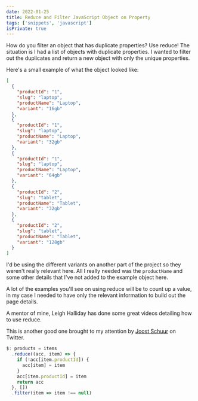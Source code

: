 ```yaml
---
date: 2022-01-25
title: Reduce and Filter JavaScript Object on Property
tags: ['snippets', 'javascript']
isPrivate: true
---
```


<script>
  import YouTube from '$lib/components/youtube.svelte'
</script>

How do you filter an object that has duplicate properties? Use reduce!
The situation is I had a list of objects with duplicate properties. I
wanted to filter out the duplicates and return a new object with only
the unique properties.

Here's a small example of what the object looked like:

```json
[
  {
    "productId": "1",
    "slug": "laptop",
    "productName": "Laptop",
    "variant": "16gb"
  },
  {
    "productId": "1",
    "slug": "laptop",
    "productName": "Laptop",
    "variant": "32gb"
  },
  {
    "productId": "1",
    "slug": "laptop",
    "productName": "Laptop",
    "variant": "64gb"
  },
  {
    "productId": "2",
    "slug": "tablet",
    "productName": "Tablet",
    "variant": "32gb"
  },
  {
    "productId": "2",
    "slug": "tablet",
    "productName": "Tablet",
    "variant": "128gb"
  }
]
```

I'd be using the different variants on another part of the project so
they weren't really relevant here. All I really needed was the
`productName` and some other details that I've not added to the
example object here.

A lot of the examples you'll see on using reduce will be to count up a
value, in my case I needed to have only the relevant information to
build out the page details.

A mentor of mine, Leigh Halliday has done some great videos detailing
how to use reduce.

<YouTube youTubeId='28StAxSjyIU'/>

This is another good one brought to my attention by
[Joost Schuur](https://twitter.com/joostschuur) on Twitter.

<YouTube youTubeId='NiLUGy1Mh4U'/>

```js
$: products = items
  .reduce((acc, item) => {
    if (!acc[item.productId]) {
      acc[item] = item
    }
    acc[item.productId] = item
    return acc
  }, [])
  .filter(item => item !== null)
```
